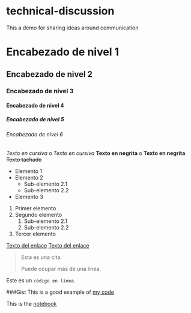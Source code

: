 # technical-discussion
This a demo for sharing ideas around communication
# Encabezado de nivel 1
## Encabezado de nivel 2
### Encabezado de nivel 3
#### Encabezado de nivel 4
##### Encabezado de nivel 5
###### Encabezado de nivel 6

*Texto en cursiva* o _Texto en cursiva_
**Texto en negrita** o __Texto en negrita__
~~Texto tachado~~

- Elemento 1
- Elemento 2
  - Sub-elemento 2.1
  - Sub-elemento 2.2
- Elemento 3

1. Primer elemento
2. Segundo elemento
   1. Sub-elemento 2.1
   2. Sub-elemento 2.2
3. Tercer elemento

[Texto del enlace](http://ejemplo.com)
[Texto del enlace](http://ejemplo.com "Título del enlace")

> Esta es una cita.
> 
> Puede ocupar más de una línea.

Este es un `código en línea`.

###Gist
This is a good example of [my code](https://gist.github.com/mflores831/78b9aff9fdad72dcc125e0f7337d8b4b)

This is the [notebook](https://github.com/mflores831/technical-discussion/blob/main/technical_docs.ipynb)
